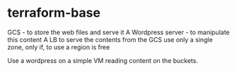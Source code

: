 # terraform-base

GCS - to store the web files and serve it
A Wordpress server - to manipulate this content
A LB to serve the contents from the GCS
use only a single zone, only if, to use a region is free

Use a wordpress on a simple VM reading content on the buckets.
